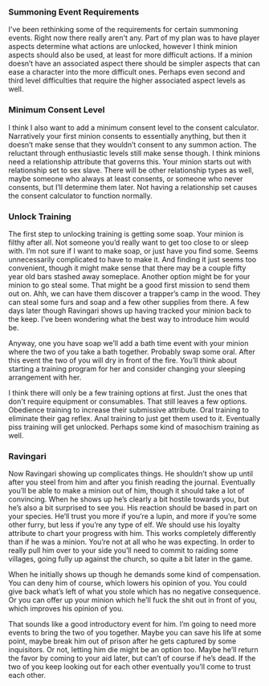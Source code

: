 
### Summoning Event Requirements
I've been rethinking some of the requirements for certain summoning events. Right now there really aren't any. Part of my plan was to have player aspects determine what actions are unlocked, however I think minion aspects should also be used, at least for more difficult actions. If a minion doesn’t have an associated aspect there should be simpler aspects that can ease a character into the more difficult ones. Perhaps even second and third level difficulties that require the higher associated aspect levels as well.

### Minimum Consent Level
I think I also want to add a minimum consent level to the consent calculator. Narratively your first minion consents to essentially anything, but then it doesn’t make sense that they wouldn’t consent to any summon action. The reluctant through enthusiastic levels still make sense though. I think minions need a relationship attribute that governs this. Your minion starts out with relationship set to sex slave. There will be other relationship types as well, maybe someone who always at least consents, or someone who never consents, but I’ll determine them later. Not having a relationship set causes the consent calculator to function normally.

### Unlock Training
The first step to unlocking training is getting some soap. Your minion is filthy after all. Not someone you’d really want to get too close to or sleep with. I’m not sure if I want to make soap, or just have you find some. Seems unnecessarily complicated to have to make it. And finding it just seems too convenient, though it might make sense that there may be a couple fifty year old bars stashed away someplace. Another option might be for your minion to go steal some. That might be a good first mission to send them out on. Ahh, we can have them discover a trapper’s camp in the wood. They can steal some furs and soap and a few other supplies from there. A few days later though Ravingari shows up having tracked your minion back to the keep. I’ve been wondering what the best way to introduce him would be.

Anyway, one you have soap we’ll add a bath time event with your minion where the two of you take a bath together. Probably swap some oral. After this event the two of you will dry in front of the fire. You’ll think about starting a training program for her and consider changing your sleeping arrangement with her.

I think there will only be a few training options at first. Just the ones that don't require equipment or consumables. That still leaves a few options. Obedience training to increase their submissive attribute. Oral training to eliminate their gag reflex. Anal training to just get them used to it. Eventually piss training will get unlocked. Perhaps some kind of masochism training as well.

### Ravingari
Now Ravingari showing up complicates things. He shouldn’t show up until after you steel from him and after you finish reading the journal. Eventually you’ll be able to make a minion out of him, though it should take a lot of convincing. When he shows up he’s clearly a bit hostile towards you, but he’s also a bit surprised to see you. His reaction should be based in part on your species. He’ll trust you more if you’re a lupin, and more if you’re some other furry, but less if you’re any type of elf. We should use his loyalty attribute to chart your progress with him. This works completely differently than if he was a minion. You’re not at all who he was expecting. In order to really pull him over to your side you’ll need to commit to raiding some villages, going fully up against the church, so quite a bit later in the game.

When he initially shows up though he demands some kind of compensation. You can deny him of course, which lowers his opinion of you. You could give back what’s left of what you stole which has no negative consequence. Or you can offer up your minion which he’ll fuck the shit out in front of you, which improves his opinion of you.

That sounds like a good introductory event for him. I’m going to need more events to bring the two of you together. Maybe you can save his life at some point, maybe break him out of prison after he gets captured by some inquisitors. Or not, letting him die might be an option too. Maybe he’ll return the favor by coming to your aid later, but can’t of course if he’s dead. If the two of you keep looking out for each other eventually you’ll come to trust each other.
